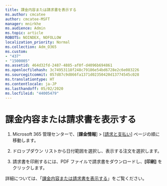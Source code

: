 ```yaml
---
title: 課金内容または請求書を表示する
ms.author: cmcatee
author: cmcatee-MSFT
manager: mnirkhe
ms.audience: Admin
ms.topic: article
ROBOTS: NOINDEX, NOFOLLOW
localization_priority: Normal
ms.collection: Adm_O365
ms.custom:
- "437"
- "1500005"
ms.assetid: 464d32fd-2487-4885-af0f-d4096b694861
ms.openlocfilehash: 3c74953118f248c79186e54bd6728e2c6e083226
ms.sourcegitcommit: 057d87c9d866fa1371d02350420d13774545c028
ms.translationtype: HT
ms.contentlocale: ja-JP
ms.lasthandoff: 05/02/2020
ms.locfileid: "44005479"
---
```

# <a name="view-my-bill-or-invoice"></a>課金内容または請求書を表示する

1. Microsoft 365 管理センターで、[**課金情報**] \> [[請求と支払い](https://go.microsoft.com/fwlink/p/?linkid=848039)] ページの順に移動します。

2. ドロップダウン リストから日付範囲を選択し、表示する注文を選択します。

3. 請求書を印刷するには、PDF ファイルで請求書をダウンロードし、**[印刷]** をクリックします。

詳細については、「[課金内容または請求書を表示する](https://docs.microsoft.com/office365/admin/subscriptions-and-billing/view-your-bill-or-invoice)」をご覧ください。
